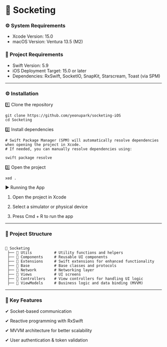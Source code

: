 # 🚀 Socketing 

### ⚙️ System Requirements
- Xcode Version: 15.0
- macOS Version: Ventura 13.5 (M2)

### 🔧 Project Requirements
- Swift Version: 5.9
- iOS Deployment Target: 15.0 or later
- Dependencies: RxSwift, SocketIO, SnapKit, Starscream, Toast (via SPM)

---
### ⚙️ Installation

1️⃣ Clone the repository
```
git clone https://github.com/yeonupark/socketing-iOS
cd Socketing
```
2️⃣ Install dependencies
```
# Swift Package Manager (SPM) will automatically resolve dependencies when opening the project in Xcode.
# If needed, you can manually resolve dependencies using:

swift package resolve
```
3️⃣ Open the project
```
xed .
``` 


▶️ Running the App

1. Open the project in Xcode

2. Select a simulator or physical device

3. Press Cmd + R to run the app

---
### 📌 Project Structure
```

📂 Socketing
 ├── 📂 Utils          # Utility functions and helpers
 ├── 📂 Components     # Reusable UI components
 ├── 📂 Extensions     # Swift extensions for enhanced functionality
 ├── 📂 Base           # Base classes and protocols
 ├── 📂 Network        # Networking layer
 ├── 📂 Views          # UI screens
 ├── 📂 Controllers    # View controllers for handling UI logic
 ├── 📂 ViewModels     # Business logic and data binding (MVVM)

```
---


### 🔗 Key Features

✔ Socket-based communication

✔ Reactive programming with RxSwift

✔ MVVM architecture for better scalability

✔ User authentication & token validation  

